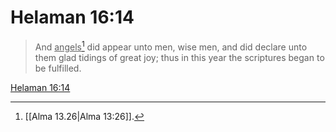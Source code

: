 # Helaman 16:14

> And <u>angels</u>[^a] did appear unto men, wise men, and did declare unto them glad tidings of great joy; thus in this year the scriptures began to be fulfilled.

[Helaman 16:14](https://www.churchofjesuschrist.org/study/scriptures/bofm/hel/16?lang=eng&id=p14#p14)


[^a]: [[Alma 13.26|Alma 13:26]].  
